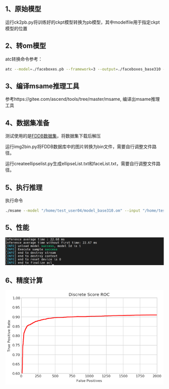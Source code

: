
## 1、原始模型
运行ck2pb.py将训练好的ckpt模型转换为pb模型，其中modelfile用于指定ckpt模型的位置

## 2、转om模型

atc转换命令参考：

```sh
atc --model=./faceboxes.pb --framework=3 --output=./faceboxes_base310 --soc_version=Ascend310         --input_shape="image_tensor:1,1024,1024,3"         --log=info          --out_nodes="nms/map/TensorArrayStack/TensorArrayGatherV3:0;nms/map/TensorArrayStack_1/TensorArrayGatherV3:0;nms/map/TensorArrayStack_2/TensorArrayGatherV3:0"
```


## 3、编译msame推理工具
参考https://gitee.com/ascend/tools/tree/master/msame, 编译出msame推理工具




## 4、数据集准备
测试使用的是[FDDB数据集](http://vis-www.cs.umass.edu/fddb/index.html#download)，将数据集下载后解压

运行img2bin.py将FDDB数据库中的图片转换为bin文件，需要自行调整文件路径。

运行createellipselist.py生成ellipseList.txt和faceList.txt，需要自行调整文件路径。


## 5、执行推理

  
执行命令 
```sh
./msame --model "/home/test_user04/model_base310.om" --input "/home/test_user04/inference_data" --output "/home/test_user04/" --outfmt TXT  --outputSize "10000,10000,10000"
```


## 5、性能

![输入图片说明](time.png)


## 6、精度计算
![输入图片说明](roc.png)
